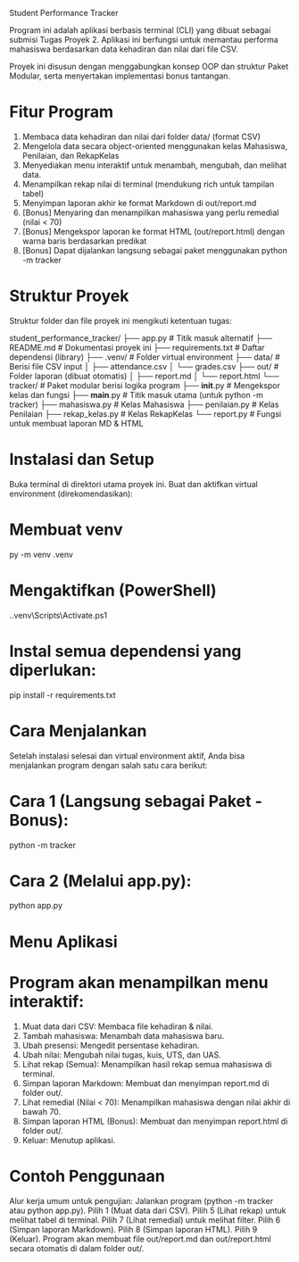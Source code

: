 Student Performance Tracker

Program ini adalah aplikasi berbasis terminal (CLI) yang dibuat sebagai submisi Tugas Proyek 2. Aplikasi ini berfungsi untuk memantau performa mahasiswa berdasarkan data kehadiran dan nilai dari file CSV.

Proyek ini disusun dengan menggabungkan konsep OOP dan struktur Paket Modular, serta menyertakan implementasi bonus tantangan.

# Fitur Program

1) Membaca data kehadiran dan nilai dari folder data/ (format CSV)
2) Mengelola data secara object-oriented menggunakan kelas Mahasiswa, Penilaian, dan RekapKelas 
3) Menyediakan menu interaktif untuk menambah, mengubah, dan melihat data.
4) Menampilkan rekap nilai di terminal (mendukung rich untuk tampilan tabel)
5) Menyimpan laporan akhir ke format Markdown di out/report.md
6) [Bonus] Menyaring dan menampilkan mahasiswa yang perlu remedial (nilai < 70) 
7) [Bonus] Mengekspor laporan ke format HTML (out/report.html) dengan warna baris berdasarkan predikat 
8) [Bonus] Dapat dijalankan langsung sebagai paket menggunakan python -m tracker 

# Struktur Proyek

Struktur folder dan file proyek ini mengikuti ketentuan tugas:

student_performance_tracker/
├── app.py              # Titik masuk alternatif
├── README.md           # Dokumentasi proyek ini
├── requirements.txt    # Daftar dependensi (library)
├── .venv/              # Folder virtual environment
├── data/               # Berisi file CSV input
│   ├── attendance.csv
│   └── grades.csv
├── out/                # Folder laporan (dibuat otomatis)
│   ├── report.md
│   └── report.html
└── tracker/            # Paket modular berisi logika program
    ├── __init__.py     # Mengekspor kelas dan fungsi
    ├── __main__.py     # Titik masuk utama (untuk python -m tracker)
    ├── mahasiswa.py    # Kelas Mahasiswa
    ├── penilaian.py    # Kelas Penilaian
    ├── rekap_kelas.py  # Kelas RekapKelas
    └── report.py       # Fungsi untuk membuat laporan MD & HTML


# Instalasi dan Setup
Buka terminal di direktori utama proyek ini.
Buat dan aktifkan virtual environment (direkomendasikan):
# Membuat venv
py -m venv .venv
# Mengaktifkan (PowerShell)
.\.venv\Scripts\Activate.ps1
# Instal semua dependensi yang diperlukan:
pip install -r requirements.txt
# Cara Menjalankan
Setelah instalasi selesai dan virtual environment aktif, Anda bisa menjalankan program dengan salah satu cara berikut:
# Cara 1 (Langsung sebagai Paket - Bonus):
python -m tracker
# Cara 2 (Melalui app.py):
python app.py
# Menu Aplikasi
# Program akan menampilkan menu interaktif:
1) Muat data dari CSV: Membaca file kehadiran & nilai.
2) Tambah mahasiswa: Menambah data mahasiswa baru.
3) Ubah presensi: Mengedit persentase kehadiran.
4) Ubah nilai: Mengubah nilai tugas, kuis, UTS, dan UAS.
5) Lihat rekap (Semua): Menampilkan hasil rekap semua mahasiswa di terminal.
6) Simpan laporan Markdown: Membuat dan menyimpan report.md di folder out/.
7) Lihat remedial (Nilai < 70): Menampilkan mahasiswa dengan nilai akhir di bawah 70.
8) Simpan laporan HTML (Bonus): Membuat dan menyimpan report.html di folder out/.
9) Keluar: Menutup aplikasi.
# Contoh Penggunaan
Alur kerja umum untuk pengujian:
Jalankan program (python -m tracker atau python app.py).
Pilih 1 (Muat data dari CSV).
Pilih 5 (Lihat rekap) untuk melihat tabel di terminal.
Pilih 7 (Lihat remedial) untuk melihat filter.
Pilih 6 (Simpan laporan Markdown).
Pilih 8 (Simpan laporan HTML).
Pilih 9 (Keluar).
Program akan membuat file out/report.md dan out/report.html secara otomatis di dalam folder out/.